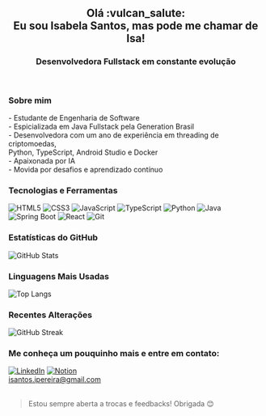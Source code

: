 <h2 align="center">Olá :vulcan_salute:</br> Eu sou Isabela Santos, mas pode me chamar de Isa!</h2>
<h3 align="center">Desenvolvedora Fullstack em constante evolução</h3></br>

<h3 align="left"> Sobre mim </h3>
- Estudante de Engenharia de Software</br>
- Espicializada em Java Fullstack pela Generation Brasil</br>
- Desenvolvedora com um ano de experiência em threading de criptomoedas,<br>
Python, TypeScript, Android Studio e Docker</br>
- Apaixonada por IA</br>
- Movida por desafios e aprendizado contínuo</br>

<h3 align="left"> Tecnologias e Ferramentas </h3>

![HTML5](https://img.shields.io/badge/HTML5-E34F26?style=for-the-badge&logo=html5&logoColor=white)
![CSS3](https://img.shields.io/badge/CSS3-1572B6?style=for-the-badge&logo=css3&logoColor=white)
![JavaScript](https://img.shields.io/badge/JavaScript-F7DF1E?style=for-the-badge&logo=javascript&logoColor=black)
![TypeScript](https://img.shields.io/badge/TypeScript-3178C6?style=for-the-badge&logo=typescript&logoColor=white)
![Python](https://img.shields.io/badge/Python-3776AB?style=for-the-badge&logo=python&logoColor=white)
![Java](https://img.shields.io/badge/Java-007396?style=for-the-badge&logo=java&logoColor=white)
![Spring Boot](https://img.shields.io/badge/Spring%20Boot-6DB33F?style=for-the-badge&logo=spring-boot&logoColor=white)
![React](https://img.shields.io/badge/React-61DAFB?style=for-the-badge&logo=react&logoColor=black)
![Git](https://img.shields.io/badge/Git-F05032?style=for-the-badge&logo=git&logoColor=white)

<h3 align="left"> Estatísticas do GitHub </h3>

![GitHub Stats](https://github-readme-stats.vercel.app/api?username=Isabela-prog&show_icons=true&theme=dracula)

<h3 align="left"> Linguagens Mais Usadas </h3>

![Top Langs](https://github-readme-stats.vercel.app/api/top-langs/?username=Isabela-prog&layout=compact&theme=dracula)

<h3 align="left">  Recentes Alterações </h3>

![GitHub Streak](https://github-readme-streak-stats.herokuapp.com/?user=Isabela-prog&theme=dracula)

<h3 align="left"> Me conheça um pouquinho mais e entre em contato:</h3>

[![LinkedIn](https://img.shields.io/badge/LinkedIn-0077B5?style=for-the-badge&logo=linkedin&logoColor=white)](https://www.linkedin.com/in/isabela-santos-837541351/)
[![Notion](https://img.shields.io/badge/Notion-000?style=for-the-badge&logo=notion&logoColor=white)](https://jasper-cost-a08.notion.site/Isabela-Santos-17ba8a4d70648063b419d1442c3b1d5c?pvs=74)</br>
isantos.ipereira@gmail.com<br><br>

> Estou sempre aberta a trocas e feedbacks! Obrigada 😊
